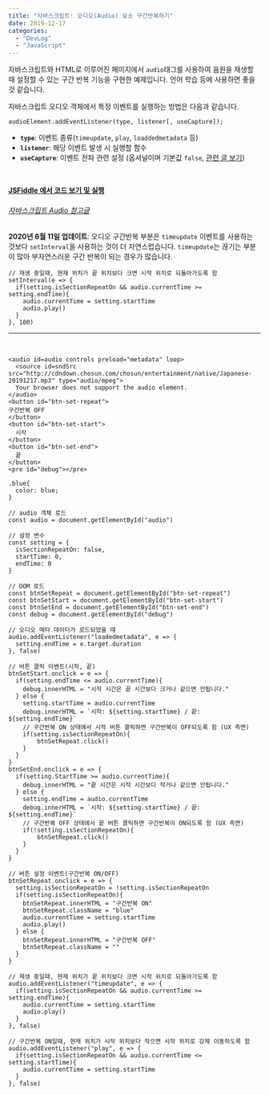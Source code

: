 ```yaml
---
title: "자바스크립트: 오디오(Audio) 요소 구간반복하기"
date: 2019-12-17
categories: 
  - "DevLog"
  - "JavaScript"
---
```


자바스크립트와 HTML로 이루어진 페이지에서 `audio`태그를 사용하여 음원을 재생할 때 설정할 수 있는 구간 반복 기능을 구현한 예제입니다. 언어 학습 등에 사용하면 좋을 것 같습니다.

자바스크립트 오디오 객체에서 특정 이벤트를 실행하는 방법은 다음과 같습니다.

```
audioElement.addEventListener(type, listener[, useCapture]);
```

- **`type`**: 이벤트 종류(`timeupdate`, `play`, `loaddedmetadata` 등)
- **`listener`**: 해당 이벤트 발생 시 실행할 함수
- **`useCapture`**: 이벤트 전파 관련 설정 (옵셔널이며 기본값 `false`, [관련 글 보기](https://mygumi.tistory.com/315))

 

**[JSFiddle 에서 코드 보기 및 실행](https://jsfiddle.net/d1t37gra/3/)**

###### [자바스크립트 Audio 참고글](https://crossxp.tistory.com/668#element_audio_tag)

**2020년 6월 11일 업데이트**: 오디오 구간반복 부분은 `timeupdate` 이벤트를 사용하는 것보다 `setInterval`을 사용하는 것이 더 자연스럽습니다. `timeupdate`는 끊기는 부분이 많아 부자연스러운 구간 반복이 되는 경우가 많습니다.

```
// 재생 중일때, 현재 위치가 끝 위치보다 크면 시작 위치로 되돌아가도록 함
setInterval(e => {
  if(setting.isSectionRepeatOn && audio.currentTime >= setting.endTime){
  	audio.currentTime = setting.startTime
    audio.play()
  }
}, 100)
```

* * *

 

```
<audio id=audio controls preload="metadata" loop>
  <source id=sndSrc src="http://cdndown.chosun.com/chosun/entertainment/native/Japanese-20191217.mp3" type="audio/mpeg">
  Your browser does not support the audio element.
</audio>
<button id="btn-set-repeat">
구간반복 OFF
</button>
<button id="btn-set-start">
  시작
</button>
<button id="btn-set-end">
  끝
</button>
<pre id="debug"></pre>
```

```
.blue{
  color: blue;
}
```

```
// audio 객체 로드
const audio = document.getElementById("audio")

// 설정 변수
const setting = {
  isSectionRepeatOn: false,
  startTime: 0,
  endTime: 0
}

// DOM 로드
const btnSetRepeat = document.getElementById("btn-set-repeat")
const btnSetStart = document.getElementById("btn-set-start")
const btnSetEnd = document.getElementById("btn-set-end")
const debug = document.getElementById("debug")

// 오디오 메타 데이터가 로드되었을 때
audio.addEventListener("loadedmetadata", e => {
  setting.endTime = e.target.duration
}, false)

// 버튼 클릭 이벤트(시작, 끝)
btnSetStart.onclick = e => {
  if(setting.endTime <= audio.currentTime){
  	debug.innerHTML = "시작 시간은 끝 시간보다 크거나 같으면 안됩니다."
  } else {
    setting.startTime = audio.currentTime
    debug.innerHTML = `시작: ${setting.startTime} / 끝: ${setting.endTime}`
    // 구간반복 ON 상태에서 시작 버튼 클릭하면 구간반복이 OFF되도록 함 (UX 측면)
    if(setting.isSectionRepeatOn){
    	btnSetRepeat.click()
    }
  }
}
btnSetEnd.onclick = e => {
  if(setting.StartTime >= audio.currentTime){
  	debug.innerHTML = "끝 시간은 시작 시간보다 작거나 같으면 안됩니다."
  } else {
    setting.endTime = audio.currentTime
    debug.innerHTML = `시작: ${setting.startTime} / 끝: ${setting.endTime}`
    // 구간반복 OFF 상태에서 끝 버튼 클릭하면 구간반복이 ON되도록 함 (UX 측면)
    if(!setting.isSectionRepeatOn){
    	btnSetRepeat.click()
    }
  }
}

// 버튼 설정 이벤트(구간반복 ON/OFF)
btnSetRepeat.onclick = e => {
  setting.isSectionRepeatOn = !setting.isSectionRepeatOn
  if(setting.isSectionRepeatOn){
  	btnSetRepeat.innerHTML = "구간반복 ON"
    btnSetRepeat.className = "blue"
    audio.currentTime = setting.startTime
    audio.play()
  } else {
  	btnSetRepeat.innerHTML = "구간반복 OFF"
    btnSetRepeat.className = ""
  }
}

// 재생 중일때, 현재 위치가 끝 위치보다 크면 시작 위치로 되돌아가도록 함
audio.addEventListener("timeupdate", e => {
  if(setting.isSectionRepeatOn && audio.currentTime >= setting.endTime){
  	audio.currentTime = setting.startTime
    audio.play()
  }
}, false)

// 구간반복 ON일때, 현재 위치가 시작 위치보다 작으면 시작 위치로 강제 이동하도록 함
audio.addEventListener("play", e => {
  if(setting.isSectionRepeatOn && audio.currentTime <= setting.startTime){
  	audio.currentTime = setting.startTime
  }
}, false)
```
